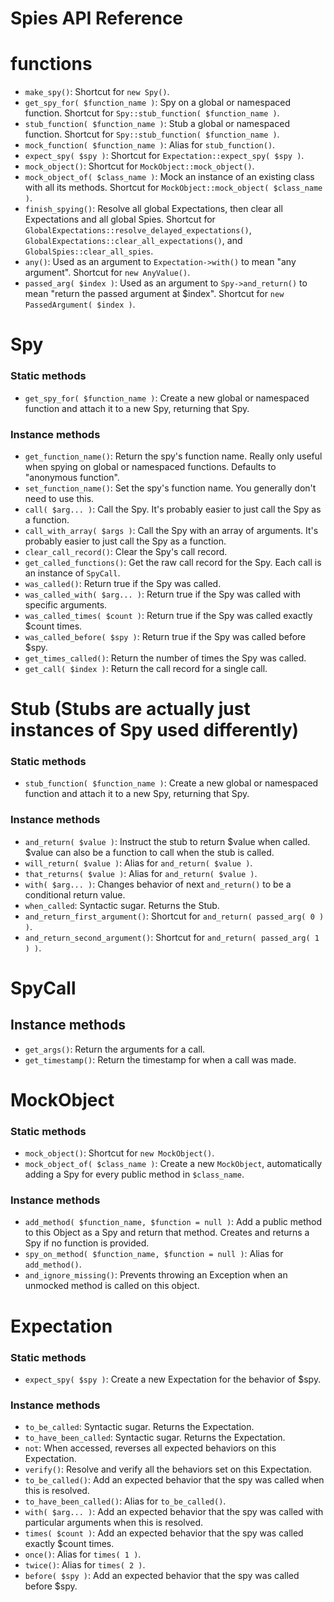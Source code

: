 # Spies API Reference

# functions

- `make_spy()`: Shortcut for `new Spy()`.
- `get_spy_for( $function_name )`: Spy on a global or namespaced function. Shortcut for `Spy::stub_function( $function_name )`.
- `stub_function( $function_name )`: Stub a global or namespaced function. Shortcut for `Spy::stub_function( $function_name )`.
- `mock_function( $function_name )`: Alias for `stub_function()`.
- `expect_spy( $spy )`: Shortcut for `Expectation::expect_spy( $spy )`.
- `mock_object()`: Shortcut for `MockObject::mock_object()`.
- `mock_object_of( $class_name )`: Mock an instance of an existing class with all its methods. Shortcut for `MockObject::mock_object( $class_name )`.
- `finish_spying()`: Resolve all global Expectations, then clear all Expectations and all global Spies. Shortcut for `GlobalExpectations::resolve_delayed_expectations()`, `GlobalExpectations::clear_all_expectations()`, and `GlobalSpies::clear_all_spies`.
- `any()`: Used as an argument to `Expectation->with()` to mean "any argument". Shortcut for `new AnyValue()`.
- `passed_arg( $index )`: Used as an argument to `Spy->and_return()` to mean "return the passed argument at $index". Shortcut for `new PassedArgument( $index )`.

# Spy

### Static methods

- `get_spy_for( $function_name )`: Create a new global or namespaced function and attach it to a new Spy, returning that Spy.

### Instance methods

- `get_function_name()`: Return the spy's function name. Really only useful when spying on global or namespaced functions. Defaults to "anonymous function".
- `set_function_name()`: Set the spy's function name. You generally don't need to use this.
- `call( $arg... )`: Call the Spy. It's probably easier to just call the Spy as a function.
- `call_with_array( $args )`: Call the Spy with an array of arguments. It's probably easier to just call the Spy as a function.
- `clear_call_record()`: Clear the Spy's call record.
- `get_called_functions()`: Get the raw call record for the Spy. Each call is an instance of `SpyCall`.
- `was_called()`: Return true if the Spy was called.
- `was_called_with( $arg... )`: Return true if the Spy was called with specific arguments.
- `was_called_times( $count )`: Return true if the Spy was called exactly $count times.
- `was_called_before( $spy )`: Return true if the Spy was called before $spy.
- `get_times_called()`: Return the number of times the Spy was called.
- `get_call( $index )`: Return the call record for a single call.

# Stub (Stubs are actually just instances of Spy used differently)

### Static methods

- `stub_function( $function_name )`: Create a new global or namespaced function and attach it to a new Spy, returning that Spy.

### Instance methods

- `and_return( $value )`: Instruct the stub to return $value when called. $value can also be a function to call when the stub is called.
- `will_return( $value )`: Alias for `and_return( $value )`.
- `that_returns( $value )`: Alias for `and_return( $value )`.
- `with( $arg... )`: Changes behavior of next `and_return()` to be a conditional return value.
- `when_called`: Syntactic sugar. Returns the Stub.
- `and_return_first_argument()`: Shortcut for `and_return( passed_arg( 0 ) )`.
- `and_return_second_argument()`: Shortcut for `and_return( passed_arg( 1 ) )`.

# SpyCall

## Instance methods

- `get_args()`: Return the arguments for a call.
- `get_timestamp()`: Return the timestamp for when a call was made.

# MockObject

### Static methods

- `mock_object()`: Shortcut for `new MockObject()`.
- `mock_object_of( $class_name )`: Create a new `MockObject`, automatically adding a Spy for every public method in `$class_name`.

### Instance methods

- `add_method( $function_name, $function = null )`: Add a public method to this Object as a Spy and return that method. Creates and returns a Spy if no function is provided.
- `spy_on_method( $function_name, $function = null )`: Alias for `add_method()`.
- `and_ignore_missing()`: Prevents throwing an Exception when an unmocked method is called on this object.

# Expectation

### Static methods

- `expect_spy( $spy )`: Create a new Expectation for the behavior of $spy.

### Instance methods

- `to_be_called`: Syntactic sugar. Returns the Expectation.
- `to_have_been_called`: Syntactic sugar. Returns the Expectation.
- `not`: When accessed, reverses all expected behaviors on this Expectation.
- `verify()`: Resolve and verify all the behaviors set on this Expectation.
- `to_be_called()`: Add an expected behavior that the spy was called when this is resolved.
- `to_have_been_called()`: Alias for `to_be_called()`.
- `with( $arg... )`: Add an expected behavior that the spy was called with particular arguments when this is resolved.
- `times( $count )`: Add an expected behavior that the spy was called exactly $count times.
- `once()`: Alias for `times( 1 )`.
- `twice()`: Alias for `times( 2 )`.
- `before( $spy )`: Add an expected behavior that the spy was called before $spy.
